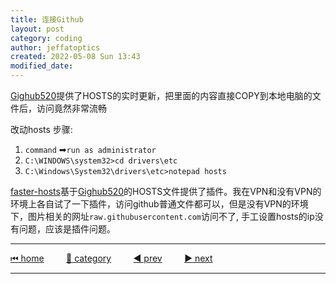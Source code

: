 ```yaml
---
title: 连接Github
layout: post
category: coding
author: jeffatoptics
created: 2022-05-08 Sun 13:43
modified_date:
---
```


[Gighub520](https://github.com/521xueweihan/GitHub520)提供了HOSTS的实时更新，把里面的内容直接COPY到本地电脑的文件后，访问竟然非常流畅

改动hosts 步骤:

1. `command` ➡`run as administrator`
1. `C:\WINDOWS\system32>cd drivers\etc`
1. `C:\Windows\System32\drivers\etc>notepad hosts`

[faster-hosts](https://github.com/gauseen/faster-hosts)基于[Gighub520](https://github.com/521xueweihan/GitHub520)的HOSTS文件提供了插件。我在VPN和没有VPN的环境上各自试了一下插件，访问github普通文件都可以，但是没有VPN的环境下，图片相关的网址`raw.githubusercontent.com`访问不了, 手工设置hosts的ip没有问题，应该是插件问题。


---

[⏮ home](../index.md) &nbsp; &nbsp; &nbsp; &nbsp; [🔀 category](../category.md) &nbsp; &nbsp; &nbsp; &nbsp; [◀️ prev](./2022-05-07-zettelkasten-book-reading.md) &nbsp; &nbsp; &nbsp; &nbsp; [▶️ next](./2022-05-08-vscode-line-feed.md)

---

